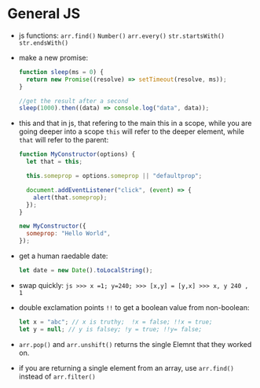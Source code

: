 # General JS

* js functions: `arr.find()` `Number()` `arr.every()` `str.startsWith()` `str.endsWith()`
* make a new promise:

  ```javascript
  function sleep(ms = 0) {
    return new Promise((resolve) => setTimeout(resolve, ms));
  }

  //get the result after a second
  sleep(1000).then((data) => console.log("data", data));
  ```

* this and that in js, that refering to the main this in a scope, while you are going deeper into a scope `this` will refer to the deeper element, while `that` will refer to the parent:

  ```javascript
  function MyConstructor(options) {
    let that = this;

    this.someprop = options.someprop || "defaultprop";

    document.addEventListener("click", (event) => {
      alert(that.someprop);
    });
  }

  new MyConstructor({
    someprop: "Hello World",
  });
  ```

* get a human raedable date:

  ```javascript
  let date = new Date().toLocalString();
  ```

* swap quickly: `js >>> x =1; y=240; >>> [x,y] = [y,x] >>> x, y 240 , 1`
* double exclamation points `!!` to get a boolean value from non-boolean:

  ```javascript
  let x = "abc"; // x is truthy;  !x = false; !!x = true;
  let y = null; // y is falsey; !y = true; !!y= false;
  ```

* `arr.pop()` and `arr.unshift()` returns the single Elemnt that they worked on.
* if you are returning a single element from an array, use `arr.find()` instead of `arr.filter()`


